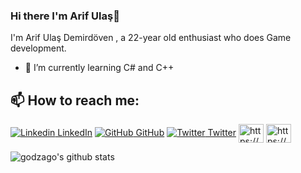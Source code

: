 
### Hi there I'm Arif Ulaş👋
I'm Arif Ulaş Demirdöven , a 22-year old  enthusiast who does Game development.<br>

- 🌱 I’m currently learning C# and C++

## 📫 How to reach me: 

[![Linkedin](https://i.stack.imgur.com/gVE0j.png) LinkedIn](https://www.linkedin.com/in/ulaşdemirdöven) [![GitHub](https://i.stack.imgur.com/tskMh.png) GitHub](https://github.com/godzago) [![Twitter](http://i.imgur.com/wWzX9uB.png) Twitter](https://twitter.com/godzago) <a href="https://www.youtube.com/c/https://www.youtube.com/channel/uc2_ls03sxmjeuvahezpk0yq/featuredmerhaba" target="blank"><img align="center" src="https://raw.githubusercontent.com/rahuldkjain/github-profile-readme-generator/master/src/images/icons/Social/youtube.svg" alt="https://www.youtube.com/channel/uc2_ls03sxmjeuvahezpk0yq/featuredmerhaba" height="30" width="40" /></a> <a href="https://stackoverflow.com/users/https://stackoverflow.com/users/18642624/ulas" target="blank"><img align="center" src="https://raw.githubusercontent.com/rahuldkjain/github-profile-readme-generator/master/src/images/icons/Social/stack-overflow.svg" alt="https://stackoverflow.com/users/18642624/ulas" height="30" width="40" /></a>
</p>

<p align="left">
</p>

![godzago's github stats](https://github-readme-stats.vercel.app/api?username=godzago&show_icons=true&theme=dark)


